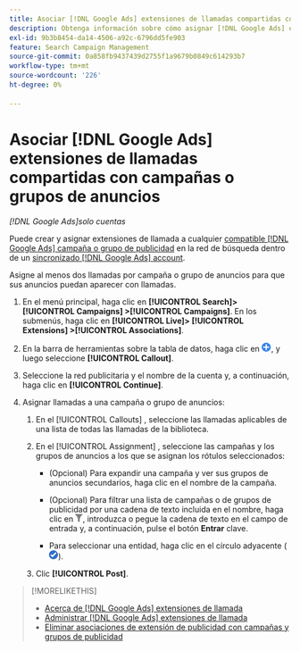 ```yaml
---
title: Asociar [!DNL Google Ads] extensiones de llamadas compartidas con campañas o grupos de anuncios
description: Obtenga información sobre cómo asignar [!DNL Google Ads] extensiones de llamadas compartidas a campañas o grupos de anuncios.
exl-id: 9b3b8454-da14-4506-a92c-6796dd5fe903
feature: Search Campaign Management
source-git-commit: 0a858fb9437439d2755f1a9679b0849c614293b7
workflow-type: tm+mt
source-wordcount: '226'
ht-degree: 0%

---
```


# Asociar [!DNL Google Ads] extensiones de llamadas compartidas con campañas o grupos de anuncios

*[!DNL Google Ads]solo cuentas*

Puede crear y asignar extensiones de llamada a cualquier [compatible [!DNL Google Ads] campaña o grupo de publicidad](/help/search-social-commerce/introduction/supported-inventory.md) en la red de búsqueda dentro de un [sincronizado [!DNL Google Ads] account](/help/search-social-commerce/campaign-management/accounts/ad-network-account-about.md).

Asigne al menos dos llamadas por campaña o grupo de anuncios para que sus anuncios puedan aparecer con llamadas.

1. En el menú principal, haga clic en **[!UICONTROL Search]> [!UICONTROL Campaigns] >[!UICONTROL Campaigns]**. En los submenús, haga clic en **[!UICONTROL Live]> [!UICONTROL Extensions] >[!UICONTROL Associations]**.

1. En la barra de herramientas sobre la tabla de datos, haga clic en ![Crear](/help/search-social-commerce/assets/add.png "Crear"), y luego seleccione **[!UICONTROL Callout]**.

1. Seleccione la red publicitaria y el nombre de la cuenta y, a continuación, haga clic en **[!UICONTROL Continue]**.

1. Asignar llamadas a una campaña o grupo de anuncios:

   1. En el [!UICONTROL Callouts] , seleccione las llamadas aplicables de una lista de todas las llamadas de la biblioteca.

   1. En el [!UICONTROL Assignment] , seleccione las campañas y los grupos de anuncios a los que se asignan los rótulos seleccionados:

      * (Opcional) Para expandir una campaña y ver sus grupos de anuncios secundarios, haga clic en el nombre de la campaña.

      * (Opcional) Para filtrar una lista de campañas o de grupos de publicidad por una cadena de texto incluida en el nombre, haga clic en ![Filtrar](/help/search-social-commerce/assets/filter.png "Filtrar"), introduzca o pegue la cadena de texto en el campo de entrada y, a continuación, pulse el botón **Entrar** clave.

      * Para seleccionar una entidad, haga clic en el círculo adyacente (![Seleccionar](/help/search-social-commerce/assets/include.png "Seleccionar")).

   1. Clic **[!UICONTROL Post]**.

>[!MORELIKETHIS]
>
>* [Acerca de [!DNL Google Ads] extensiones de llamada](callout-extension-about.md)
>* [Administrar [!DNL Google Ads] extensiones de llamada](callout-extension-manage.md)
>* [Eliminar asociaciones de extensión de publicidad con campañas y grupos de publicidad](/help/search-social-commerce/campaign-management/campaigns/ad-extension-association-delete.md)
